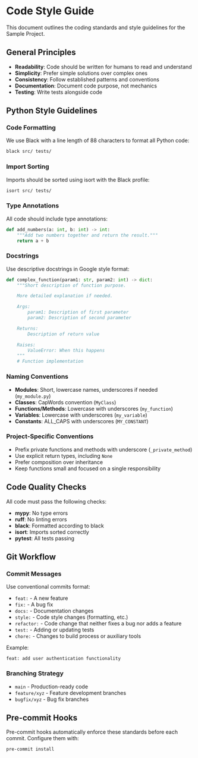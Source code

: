 # Code Style Guide

This document outlines the coding standards and style guidelines for the Sample Project.

## General Principles

- **Readability**: Code should be written for humans to read and understand
- **Simplicity**: Prefer simple solutions over complex ones
- **Consistency**: Follow established patterns and conventions
- **Documentation**: Document code purpose, not mechanics
- **Testing**: Write tests alongside code

## Python Style Guidelines

### Code Formatting

We use Black with a line length of 88 characters to format all Python code:

```bash
black src/ tests/
```

### Import Sorting

Imports should be sorted using isort with the Black profile:

```bash
isort src/ tests/
```

### Type Annotations

All code should include type annotations:

```python
def add_numbers(a: int, b: int) -> int:
    """Add two numbers together and return the result."""
    return a + b
```

### Docstrings

Use descriptive docstrings in Google style format:

```python
def complex_function(param1: str, param2: int) -> dict:
    """Short description of function purpose.

    More detailed explanation if needed.

    Args:
        param1: Description of first parameter
        param2: Description of second parameter

    Returns:
        Description of return value

    Raises:
        ValueError: When this happens
    """
    # Function implementation
```

### Naming Conventions

- **Modules**: Short, lowercase names, underscores if needed (`my_module.py`)
- **Classes**: CapWords convention (`MyClass`)
- **Functions/Methods**: Lowercase with underscores (`my_function`)
- **Variables**: Lowercase with underscores (`my_variable`)
- **Constants**: ALL_CAPS with underscores (`MY_CONSTANT`)

### Project-Specific Conventions

- Prefix private functions and methods with underscore (`_private_method`)
- Use explicit return types, including `None`
- Prefer composition over inheritance
- Keep functions small and focused on a single responsibility

## Code Quality Checks

All code must pass the following checks:

- **mypy**: No type errors
- **ruff**: No linting errors
- **black**: Formatted according to black
- **isort**: Imports sorted correctly
- **pytest**: All tests passing

## Git Workflow

### Commit Messages

Use conventional commits format:

- `feat:` - A new feature
- `fix:` - A bug fix
- `docs:` - Documentation changes
- `style:` - Code style changes (formatting, etc.)
- `refactor:` - Code change that neither fixes a bug nor adds a feature
- `test:` - Adding or updating tests
- `chore:` - Changes to build process or auxiliary tools

Example:

```text
feat: add user authentication functionality
```

### Branching Strategy

- `main` - Production-ready code
- `feature/xyz` - Feature development branches
- `bugfix/xyz` - Bug fix branches

## Pre-commit Hooks

Pre-commit hooks automatically enforce these standards before each commit. Configure them with:

```bash
pre-commit install
```
